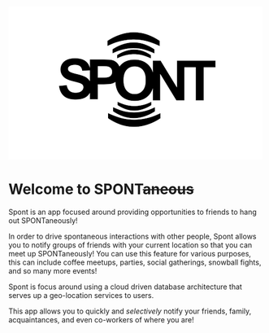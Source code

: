 ![image](assets/spont_logo_ver13.png)

# Welcome to SPONT~~aneous~~
Spont is an app focused around providing opportunities to friends to hang out SPONTaneously!

In order to drive spontaneous interactions with other people, Spont allows you to notify groups of friends with your current location so that you can meet up SPONTaneously! You can use this feature for various purposes, this can include coffee meetups, parties, social gatherings, snowball fights, and so many more events!

Spont is focus around using a cloud driven database architecture that serves up a geo-location services to users.

This app allows you to quickly and _selectively_ notify your friends, family, acquaintances, and even co-workers of where you are!

